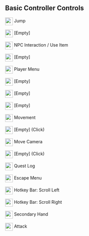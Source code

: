 Basic Controller Controls
---

<img height="25" style="vertical-align:middle" src="/img/controls/x360/360_A.png"> Jump

<img height="25" style="vertical-align:middle" src="/img/controls/x360/360_B.png"> [Empty]

<img height="25" style="vertical-align:middle" src="/img/controls/x360/360_X.png"> NPC Interaction / Use Item

<img height="25" style="vertical-align:middle" src="/img/controls/x360/360_Y.png"> [Empty]

<img height="25" style="vertical-align:middle" src="/img/controls/x360/360_Dpad_Up.png"> Player Menu

<img height="25" style="vertical-align:middle" src="/img/controls/x360/360_Dpad_Down.png"> [Empty]

<img height="25" style="vertical-align:middle" src="/img/controls/x360/360_Dpad_Left.png"> [Empty]

<img height="25" style="vertical-align:middle" src="/img/controls/x360/360_Dpad_Right.png"> [Empty]

<img height="25" style="vertical-align:middle" src="/img/controls/x360/360_Left_Stick.png"> Movement

<img height="25" style="vertical-align:middle" src="/img/controls/x360/360_Left_Stick.png"> [Empty] (Click)

<img height="25" style="vertical-align:middle" src="/img/controls/x360/360_Right_Stick.png"> Move Camera

<img height="25" style="vertical-align:middle" src="/img/controls/x360/360_Right_Stick.png"> [Empty] (Click)

<img height="25" style="vertical-align:middle" src="/img/controls/x360/360_Back.png"> Quest Log

<img height="25" style="vertical-align:middle" src="/img/controls/x360/360_Start.png"> Escape Menu

<img height="25" style="vertical-align:middle" src="/img/controls/x360/360_LB.png"> Hotkey Bar: Scroll Left

<img height="25" style="vertical-align:middle" src="/img/controls/x360/360_RB.png"> Hotkey Bar: Scroll Right

<img height="25" style="vertical-align:middle" src="/img/controls/x360/360_LT.png"> Secondary Hand

<img height="25" style="vertical-align:middle" src="/img/controls/x360/360_RT.png"> Attack